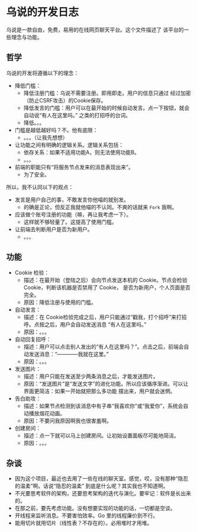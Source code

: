 # 乌说的开发日志

乌说是一款自由，免费，易用的在线网页聊天平台。这个文件描述了
该平台的一些理念与功能。

## 哲学

乌说的开发将遵循以下的理念：
- 降低门槛：
	- 降低注册门槛：乌说不需要注册。即用即走。用户的信息只通过
	  经过加密（防止CSRF攻击）的Cookie保存。
	- 降低发言的门槛：用户可以在最开始的时候自动发言。点一下按钮，就会自动说“有人在这里吗。”
	  之类的打招呼的台词。
	- 降低。。。
- 门槛是越低越好吗？不。他有底限：
	- 。。。（让我先想想）
- 让功能之间有明确的逻辑关系。逻辑关系包括：
	- 依存关系：如果不适用功能A，则无法使用功能B。
	- 。。。
- 前端的职能只有“将服务节点发来的消息表现出来”。
	- 为了安全。

所以，我不认同以下的观点：
- 发言是用户自己的事，不敢发言你他喵的就别发。
	- 的确是正论，但反正我就他喵的不认同。不爽的话就来 ```Fork``` 我啊。
- 应该做个账号注册的功能（嘛，再让我考虑一下）。
	- 这样就不够轻量了。这提高了使用门槛。
- 让前端去判断用户是否为新用户。
	- 。。。

## 功能

- Cookie 检验：
	- 描述：在最开始（登陆之后）会向节点发送本机的 Cookie。节点会检验 Cookie，判断该机器是否禁用了 Cookie，
	  是否为新用户，个人页面是否完全。
	- 原因：降低注册与使用的门槛。
- 自动发言：
	- 描述：在 Cookie检验完成之后，用户只能通过“戳我，打个招呼”来打招呼。点按之后，用户会自动发送消息
	  “有人在这里吗。”
	- 原因：。。。
- 自动回复招呼：
	- 描述：用户可以点击别人发出的“有人在这里吗？”。点击之后，前端会自动发送消息：“————我就在这里。”
	- 原因：。。。
- 发送图片：
	- 描述：用户只能在发送至少两条消息之后，才能发送图片。
	- 原因：“发送图片”是“发送文字”的进化功能。所以应该循序渐进。可以让界面更简洁：如果一开始就把那么多功能
	  摆出来，用户就会迷惘。
- 告白助攻：
	- 描述：如果节点检测到该消息中有子串“我喜欢你”或“我爱你”，系统会自动播放烟花动画。
	- 原因：不要问我原因啊我也很害羞啊。
- 创建房间：
	- 描述：点一下就可以马上创建房间。让初始设置面板尽可能地简洁。
	- 原因：。。。

## 杂谈

- 因为这个项目，最近也去用了一些在线的聊天室。感觉，哎，没有那种“隐忍的温柔”啊。话说“隐忍的温柔”
  到底是什么呢？其实我也不知道啊。
- 不光要思考软件的架构，还要思考架构的迭代与演化。要牢记：软件是长出来的。
- 在那之前，要先考虑功能。没有想要实现的功能的话，一切都是空谈。
- 开线程来监听消息。不要害怕效率。Go 里的线程廉价到不行。
- 能用切片就用切片（线性表？不存在的）。必用堆时才用堆。
